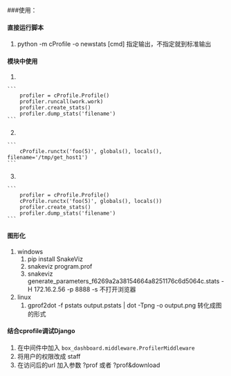 ###使用：
#### 直接运行脚本
1. python -m cProfile -o newstats [cmd] 指定输出，不指定就到标准输出
#### 模块中使用
1. 

	```
		profiler = cProfile.Profile()
		profiler.runcall(work.work) 
		profiler.create_stats()
		profiler.dump_stats('filename')
	```	
	
2.  

	```
		cProfile.runctx('foo(5)', globals(), locals(), filename='/tmp/get_host1')
	```	

3.  

	```
		profiler = cProfile.Profile()
		cProfile.runctx('foo(5)', globals(), locals())
		profiler.create_stats()
		profiler.dump_stats('filename')
	```	
	
#### 图形化
1. windows
	1. pip install SnakeViz
	2. snakeviz program.prof
	3. snakeviz generate_parameters_f6269a2a38154664a8251176c6d5064c.stats -H 172.16.2.56 -p 8888 -s 不打开浏览器
2. linux 
    1. gprof2dot -f pstats output.pstats | dot -Tpng -o output.png 转化成图的形式

#### 结合cprofile调试Django
1.	在中间件中加入 `box_dashboard.middleware.ProfilerMiddleware`
2.	将用户的权限改成 staff
3.	在访问后的url 加入参数 ?prof 或者 ?prof&download
